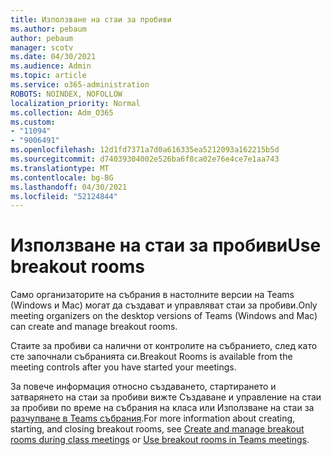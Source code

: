 ```yaml
---
title: Използване на стаи за пробиви
ms.author: pebaum
author: pebaum
manager: scotv
ms.date: 04/30/2021
ms.audience: Admin
ms.topic: article
ms.service: o365-administration
ROBOTS: NOINDEX, NOFOLLOW
localization_priority: Normal
ms.collection: Adm_O365
ms.custom:
- "11094"
- "9006491"
ms.openlocfilehash: 12d1fd7371a7d0a616335ea5212093a162215b5d
ms.sourcegitcommit: d74039304002e526ba6f8ca02e76e4ce7e1aa743
ms.translationtype: MT
ms.contentlocale: bg-BG
ms.lasthandoff: 04/30/2021
ms.locfileid: "52124844"
---
```

# <a name="use-breakout-rooms"></a><span data-ttu-id="e90a9-102">Използване на стаи за пробиви</span><span class="sxs-lookup"><span data-stu-id="e90a9-102">Use breakout rooms</span></span>

<span data-ttu-id="e90a9-103">Само организаторите на събрания в настолните версии на Teams (Windows и Mac) могат да създават и управляват стаи за пробиви.</span><span class="sxs-lookup"><span data-stu-id="e90a9-103">Only meeting organizers on the desktop versions of Teams (Windows and Mac) can create and manage breakout rooms.</span></span> 

<span data-ttu-id="e90a9-104">Стаите за пробиви са налични от контролите на събранието, след като сте започнали събранията си.</span><span class="sxs-lookup"><span data-stu-id="e90a9-104">Breakout Rooms is available from the meeting controls after you have started your meetings.</span></span>

<span data-ttu-id="e90a9-105">За повече информация относно създаването, стартирането и []() затварянето на стаи за пробиви вижте Създаване и управление на стаи за пробиви по време на събрания на класа или Използване на стаи за [разчупване в Teams събрания](https://support.microsoft.com/office/use-breakout-rooms-in-teams-meetings-7de1f48a-da07-466c-a5ab-4ebace28e461).</span><span class="sxs-lookup"><span data-stu-id="e90a9-105">For more information about creating, starting, and closing breakout rooms, see [Create and manage breakout rooms during class meetings]() or [Use breakout rooms in Teams meetings](https://support.microsoft.com/office/use-breakout-rooms-in-teams-meetings-7de1f48a-da07-466c-a5ab-4ebace28e461).</span></span>